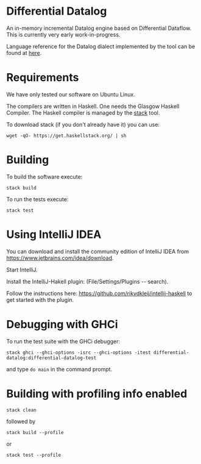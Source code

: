 # Differential Datalog

An in-memory incremental Datalog engine based on Differential Dataflow.
This is currently very early work-in-progress.

Language reference for the Datalog dialect implemented by the tool
can be found at [here](blob/master/doc/language_reference/language_reference.md).

# Requirements

We have only tested our software on Ubuntu Linux.

The compilers are written in Haskell.  One needs the Glasgow Haskell
Compiler.  The Haskell compiler is managed by the
[stack](https://github.com/commercialhaskell/stack) tool.

To download stack (if you don't already have it) you can use:

```
wget -qO- https://get.haskellstack.org/ | sh
```

# Building

To build the software execute:

```
stack build
```

To run the tests execute:

```
stack test
```

# Using IntelliJ IDEA

You can download and install the community edition of IntelliJ IDEA
from https://www.jetbrains.com/idea/download.

Start IntelliJ.

Install the IntelliJ-Hakell plugin: (File/Settings/Plugins -- search).

Follow the instructions here: https://github.com/rikvdkleij/intellij-haskell to 
get started with the plugin.

# Debugging with GHCi

To run the test suite with the GHCi debugger:

```
stack ghci --ghci-options -isrc --ghci-options -itest differential-datalog:differential-datalog-test
```

and type `do main` in the command prompt.

# Building with profiling info enabled

```
stack clean
```

followed by

```
stack build --profile
```

or 

```
stack test --profile
```
